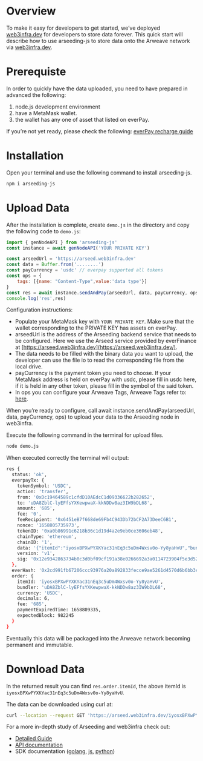 # Overview

To make it easy for developers to get started, we’ve deployed [web3infra.dev](http://web3infra.dev/) for developers to store data forever. This quick start will describe how to use arseeding-js to store data onto the Arweave network via [web3infra.dev](http://web3infra.dev/).

# Prerequiste

In order to quickly have the data uploaded, you need to have prepared in advanced the following:

1. node.js development environment
2. have a MetaMask wallet.
3. the wallet has any one of asset that listed on everPay.

If you’re not yet ready, please check the following: [everPay recharge guide](../other/2.getAR.md#everpay)

# Installation

Open your terminal and use the following command to install arseeding-js.

```bash
npm i arseeding-js
```

# Upload Data

After the installation is complete, create `demo.js` in the directory and copy the following code to `demo.js`:

```jsx
import { genNodeAPI } from 'arseeding-js'
const instance = await genNodeAPI('YOUR PRIVATE KEY')

const arseedUrl = 'https://arseed.web3infra.dev'
const data = Buffer.from('........')
const payCurrency = 'usdc' // everpay supported all tokens
const ops = {
    tags: [{name: "Content-Type",value:'data type'}]
}
const res = await instance.sendAndPay(arseedUrl, data, payCurrency, ops)
console.log('res',res)
```

Configuration instructions:

- Populate your MetaMask key with `YOUR PRIVATE KEY`. Make sure that the wallet corresponding to the PRIVATE KEY has assets on everPay.
- arseedUrl is the address of the Arseeding backend service that needs to be configured. Here we use the Arseed service provided by everFinance at [https://arseed.web3infra.dev](https://arseed.web3infra.dev/).
- The data needs to be filled with the binary data you want to upload, the developer can use the file io to read the corresponding file from the local drive.
- payCurrency is the payment token you need to choose. If your MetaMask address is held on everPay with usdc, please fill in usdc here, if it is held in any other token, please fill in the symbol of the said token.
- In ops you can configure your Arweave Tags, Arweave Tags refer to: [here](../other/tags.md).

When you’re ready to configure, call await instance.sendAndPay(arseedUrl, data, payCurrency, ops) to upload your data to the Arseeding node in web3infra.

Execute the following command in the terminal for upload files.

```bash
node demo.js
```

When executed correctly the terminal will output:

```bash
res {
  status: 'ok',
  everpayTx: {
    tokenSymbol: 'USDC',
    action: 'transfer',
    from: '0xDc19464589c1cfdD10AEdcC1d09336622b282652',
    to: 'uDA8ZblC-lyEFfsYXKewpwaX-kkNDDw8az3IW9bDL68',
    amount: '685',
    fee: '0',
    feeRecipient: '0x6451eB7f668de69Fb4C943Db72bCF2A73DeeC6B1',
    nonce: '1658805735973',
    tokenID: '0xa0b86991c6218b36c1d19d4a2e9eb0ce3606eb48',
    chainType: 'ethereum',
    chainID: '1',
    data: '{"itemId":"iyosxBPXwPYXKYac31nEq3c5uDm4Wxsv0o-Yy8yaHvU","bundler":"uDA8ZblC-lyEFfsYXKewpwaX-kkNDDw8az3IW9bDL68","currency":"USDC","decimals":6,"fee":"685","paymentExpiredTime":1658809335,"expectedBlock":982245}',
    version: 'v1',
    sig: '0x12e9342863734b0c3d0bf09cf191a38e0266692a3a0114723904f5e3d5205310706d1d6eaff86bda2f19d8ee46becc4c9512b419ecae36be844bd43da52a6fa41b'
  },
  everHash: '0x2cd991fb67206ccc93976a20a892833fecce9ae5261d4570d6b6bb3eac3783e7',
  order: {
    itemId: 'iyosxBPXwPYXKYac31nEq3c5uDm4Wxsv0o-Yy8yaHvU',
    bundler: 'uDA8ZblC-lyEFfsYXKewpwaX-kkNDDw8az3IW9bDL68',
    currency: 'USDC',
    decimals: 6,
    fee: '685',
    paymentExpiredTime: 1658809335,
    expectedBlock: 982245
  }
}
```

Eventually this data will be packaged into the Arweave network becoming permanent and immutable.

# Download Data

In the returned result you can find `res.order.itemId`, the above itemId is `iyosxBPXwPYXKYac31nEq3c5uDm4Wxsv0o-Yy8yaHvU`.

The data can be downloaded using curl at:

```bash
curl --location --request GET 'https://arseed.web3infra.dev/iyosxBPXwPYXKYac31nEq3c5uDm4Wxsv0o-Yy8yaHvU'
```

For a more in-depth study of Arseeding and web3infra check out:

- [Detailed Guide](1.detail.md)
- [API documentation](../api/0.intro.md)
- SDK documentation ([golang](../sdk/arseeding-go/1.intro.md), [js](../sdk/arseeding-js/1.intro.md), [python](../sdk/arseeding-py.md))